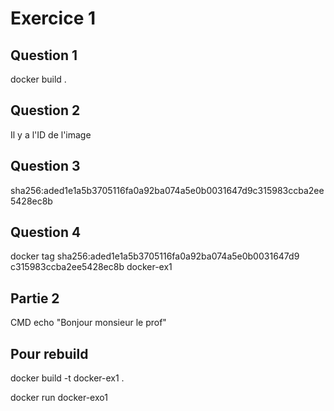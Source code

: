 # Exercice 1

## Question 1
docker build .

## Question 2
Il y a l'ID de l'image

## Question 3
sha256:aded1e1a5b3705116fa0a92ba074a5e0b0031647d9c315983ccba2ee5428ec8b

## Question 4
docker tag sha256:aded1e1a5b3705116fa0a92ba074a5e0b0031647d9
c315983ccba2ee5428ec8b docker-ex1

## Partie 2
CMD echo "Bonjour monsieur le prof"
## Pour rebuild
docker build -t docker-ex1 .

docker run docker-exo1
